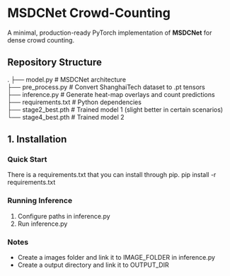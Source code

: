 # MSDCNet Crowd-Counting

A minimal, production-ready PyTorch implementation of **MSDCNet** for dense crowd counting.

## Repository Structure

.
├── model.py                # MSDCNet architecture  
├── pre_process.py          # Convert ShanghaiTech dataset to .pt tensors  
├── inference.py            # Generate heat-map overlays and count predictions  
├── requirements.txt        # Python dependencies  
├── stage2_best.pth         # Trained model 1 (slight better in certain scenarios)  
└── stage4_best.pth         # Trained model 2  

## 1. Installation

### Quick Start

There is a requirements.txt that you can install through pip.
    pip install -r requirements.txt

### Running Inference
<ol>
<li>Configure paths in inference.py</li>
<li>Run inference.py</li>
</ol>

### Notes

<ul>
<li>Create a images folder and link it to IMAGE_FOLDER in inference.py</li>
<li>Create a output directory and link it to OUTPUT_DIR</li>
</ul>
